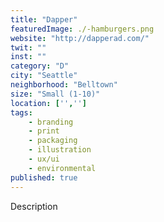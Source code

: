 ```yaml
---
title: "Dapper"
featuredImage: ./-hamburgers.png
website: "http://dapperad.com/"
twit: ""
inst: ""
category: "D"
city: "Seattle"
neighborhood: "Belltown"
size: "Small (1-10)"
location: ['','']
tags:
    - branding
    - print
    - packaging
    - illustration
    - ux/ui
    - environmental
published: true
---
```


Description
